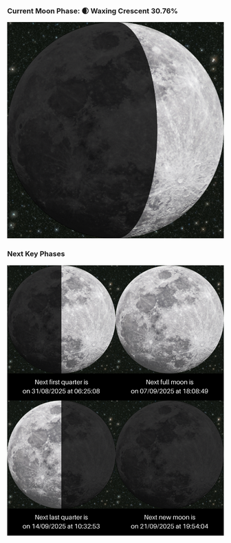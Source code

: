 ### Current Moon Phase: 🌒 Waxing Crescent 30.76%
![Moon Phase](moonphase.png)
### Next Key Phases
![Gallery](gallery.png)
